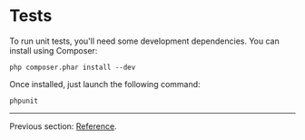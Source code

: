 # Tests

To run unit tests, you'll need some development dependencies. You can install using Composer:

```
php composer.phar install --dev
```

Once installed, just launch the following command:

```
phpunit
```



***

Previous section: [Reference](https://github.com/raulfraile/ladybug/blob/master/doc/reference.md).